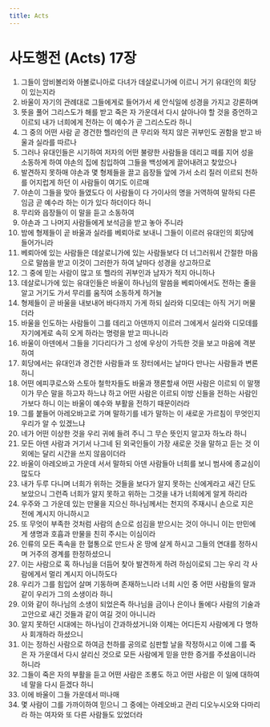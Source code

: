 ```yaml
---
title: Acts
---
```


# 사도행전 (Acts) 17장
1. 그들이 암비볼리와 아볼로니아로 다녀가 데살로니가에 이르니 거기 유대인의 회당이 있는지라
1. 바울이 자기의 관례대로 그들에게로 들어가서 세 안식일에 성경을 가지고 강론하며
1. 뜻을 풀어 그리스도가 해를 받고 죽은 자 가운데서 다시 살아나야 할 것을 증언하고 이르되 내가 너희에게 전하는 이 예수가 곧 그리스도라 하니
1. 그 중의 어떤 사람 곧 경건한 헬라인의 큰 무리와 적지 않은 귀부인도 권함을 받고 바울과 실라를 따르나
1. 그러나 유대인들은 시기하여 저자의 어떤 불량한 사람들을 데리고 떼를 지어 성을 소동하게 하여 야손의 집에 침입하여 그들을 백성에게 끌어내려고 찾았으나
1. 발견하지 못하매 야손과 몇 형제들을 끌고 읍장들 앞에 가서 소리 질러 이르되 천하를 어지럽게 하던 이 사람들이 여기도 이르매
1. 야손이 그들을 맞아 들였도다 이 사람들이 다 가이사의 명을 거역하여 말하되 다른 임금 곧 예수라 하는 이가 있다 하더이다 하니
1. 무리와 읍장들이 이 말을 듣고 소동하여
1. 야손과 그 나머지 사람들에게 보석금을 받고 놓아 주니라
1. 밤에 형제들이 곧 바울과 실라를 베뢰아로 보내니 그들이 이르러 유대인의 회당에 들어가니라
1. 베뢰아에 있는 사람들은 데살로니가에 있는 사람들보다 더 너그러워서 간절한 마음으로 말씀을 받고 이것이 그러한가 하여 날마다 성경을 상고하므로
1. 그 중에 믿는 사람이 많고 또 헬라의 귀부인과 남자가 적지 아니하나
1. 데살로니가에 있는 유대인들은 바울이 하나님의 말씀을 베뢰아에서도 전하는 줄을 알고 거기도 가서 무리를 움직여 소동하게 하거늘
1. 형제들이 곧 바울을 내보내어 바다까지 가게 하되 실라와 디모데는 아직 거기 머물더라
1. 바울을 인도하는 사람들이 그를 데리고 아덴까지 이르러 그에게서 실라와 디모데를 자기에게로 속히 오게 하라는 명령을 받고 떠나니라
1. 바울이 아덴에서 그들을 기다리다가 그 성에 우상이 가득한 것을 보고 마음에 격분하여
1. 회당에서는 유대인과 경건한 사람들과 또 장터에서는 날마다 만나는 사람들과 변론하니
1. 어떤 에피쿠로스와 스토아 철학자들도 바울과 쟁론할새 어떤 사람은 이르되 이 말쟁이가 무슨 말을 하고자 하느냐 하고 어떤 사람은 이르되 이방 신들을 전하는 사람인가보다 하니 이는 바울이 예수와 부활을 전하기 때문이러라
1. 그를 붙들어 아레오바고로 가며 말하기를 네가 말하는 이 새로운 가르침이 무엇인지 우리가 알 수 있겠느냐
1. 네가 어떤 이상한 것을 우리 귀에 들려 주니 그 무슨 뜻인지 알고자 하노라 하니
1. 모든 아덴 사람과 거기서 나그네 된 외국인들이 가장 새로운 것을 말하고 듣는 것 이외에는 달리 시간을 쓰지 않음이더라
1. 바울이 아레오바고 가운데 서서 말하되 아덴 사람들아 너희를 보니 범사에 종교심이 많도다
1. 내가 두루 다니며 너희가 위하는 것들을 보다가 알지 못하는 신에게라고 새긴 단도 보았으니 그런즉 너희가 알지 못하고 위하는 그것을 내가 너희에게 알게 하리라
1. 우주와 그 가운데 있는 만물을 지으신 하나님께서는 천지의 주재시니 손으로 지은 전에 계시지 아니하시고
1. 또 무엇이 부족한 것처럼 사람의 손으로 섬김을 받으시는 것이 아니니 이는 만민에게 생명과 호흡과 만물을 친히 주시는 이심이라
1. 인류의 모든 족속을 한 혈통으로 만드사 온 땅에 살게 하시고 그들의 연대를 정하시며 거주의 경계를 한정하셨으니
1. 이는 사람으로 혹 하나님을 더듬어 찾아 발견하게 하려 하심이로되 그는 우리 각 사람에게서 멀리 계시지 아니하도다
1. 우리가 그를 힘입어 살며 기동하며 존재하느니라 너희 시인 중 어떤 사람들의 말과 같이 우리가 그의 소생이라 하니
1. 이와 같이 하나님의 소생이 되었은즉 하나님을 금이나 은이나 돌에다 사람의 기술과 고안으로 새긴 것들과 같이 여길 것이 아니니라
1. 알지 못하던 시대에는 하나님이 간과하셨거니와 이제는 어디든지 사람에게 다 명하사 회개하라 하셨으니
1. 이는 정하신 사람으로 하여금 천하를 공의로 심판할 날을 작정하시고 이에 그를 죽은 자 가운데서 다시 살리신 것으로 모든 사람에게 믿을 만한 증거를 주셨음이니라 하니라
1. 그들이 죽은 자의 부활을 듣고 어떤 사람은 조롱도 하고 어떤 사람은 이 일에 대하여 네 말을 다시 듣겠다 하니
1. 이에 바울이 그들 가운데서 떠나매
1. 몇 사람이 그를 가까이하여 믿으니 그 중에는 아레오바고 관리 디오누시오와 다마리라 하는 여자와 또 다른 사람들도 있었더라